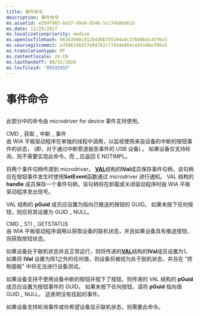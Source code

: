 ```yaml
---
title: 事件命令
description: 事件命令
ms.assetid: e2b9f985-be57-49a9-b546-5cc74b0b061b
ms.date: 11/28/2017
ms.localizationpriority: medium
ms.openlocfilehash: 062b3608c91284d8b755104a4c376d0bdc43f6e3
ms.sourcegitcommit: e769619bd37e04762c77444e8b4ce9fe86ef09cb
ms.translationtype: MT
ms.contentlocale: zh-CN
ms.lasthandoff: 08/31/2020
ms.locfileid: "89192955"
---
```

# <a name="event-commands"></a>事件命令


## <span id="ddk_event_commands_si"></span><span id="DDK_EVENT_COMMANDS_SI"></span>


此部分中的命令由 microdriver for device 事件支持使用。

<span id="CMD_GET_INTERRUPT_EVENT"></span><span id="cmd_get_interrupt_event"></span>CMD \_ 获取 \_ 中断 \_ 事件  
由 WIA 平板驱动程序在单独的线程中调用，以监视使用来自设备的中断的按钮事件的状态， (即，对于通过中断管道报告事件的 USB 设备) 。 如果设备仅支持轮询，则不需要实现此命令，而 \_ 应返回 E NOTIMPL。

将两个事件句柄传递到 microdriver。 [**VAL**](/windows-hardware/drivers/ddi/wiamicro/ns-wiamicro-val)结构的**lVal**成员保存事件句柄，该句柄应在按钮事件发生时使用**SetEvent**函数通过 microdriver 进行通知。 VAL 结构的 **handle** 成员保存一个事件句柄，该句柄将在卸载或关闭驱动程序时由 WIA 平板驱动程序发出信号。

VAL 结构的 **pGuid** 成员应设置为指向已推送的按钮的 GUID。 如果未按下任何按钮，则应将其设置为 GUID \_ NULL。

<span id="CMD_STI_GETSTATUS"></span><span id="cmd_sti_getstatus"></span>CMD \_ STI \_ GETSTATUS  
由 WIA 平板驱动程序调用以获取设备的联机状态，并且如果设备具有推送按钮，则获取按钮状态。

如果设备处于联机状态并且正常运行，则将传递的[**VAL**](/windows-hardware/drivers/ddi/wiamicro/ns-wiamicro-val)结构的**lVal**成员设置为1。 如果将 **lVal** 设置为除1之外的任何值，则设备将被视为处于脱机状态，并且在 "控制面板" 中将无法进行设备测试。

如果设备支持不使用设备中断的按钮并按下了按钮，则传递的 VAL 结构的 **pGuid** 成员应设置为按钮事件的 GUID。 如果未按下任何按钮，请将 **pGuid** 指向值 GUID \_ NULL。 这表明没有挂起的事件。

如果设备支持轮询事件或你希望设备显示联机状态，则需要此命令。

 

